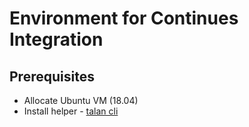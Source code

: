# Environment for Continues Integration

## Prerequisites
* Allocate Ubuntu VM (18.04)
* Install helper - [talan cli](https://github.com/project-talan/tln-cli)
